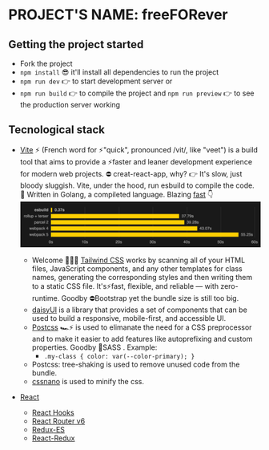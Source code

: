 # PROJECT'S NAME: freeFORever
## Getting the project started
- Fork the project
- `` npm install `` 😎 it'll install all dependencies to run the project
- `` npm run dev `` 👉 to start development server or
- `` npm run build `` 👉 to compile the project and `` npm run preview `` 👉 to see the production server working



## Tecnological stack
- [Vite](https://vitejs.dev/) ⚡ (French word for ⚡"quick", pronounced /vit/, like "veet") is a build tool that aims to provide a ⚡faster and leaner development experience for modern web projects. ⛔ creat-react-app, why? 👉 It's slow, just bloody sluggish. Vite, under the hood, run esbuild to compile the code. 💪 Written in Golang, a compileted language. Blazing [fast](https://ageek.dev/esbuild) 👇 ![](./public/readme/benchmark.png)
    - Welcome 🎉💗💓 [Tailwind CSS](https://tailwindcss.com/)  works by scanning all of your HTML files, JavaScript components, and any other templates for class names, generating the corresponding styles and then writing them to a static CSS file. It's⚡fast, flexible, and reliable — with zero-runtime. Goodby ⛔Bootstrap yet the bundle size is still too big.
    - [daisyUI](https://daisyui.com/) is a library that provides a set of components that can be used to build a responsive, mobile-first, and accessible UI.
    - [Postcss](https://postcss.org/) 🏎⚡ is used to elimanate the need for a CSS preprocessor and to make it easier to add features like autoprefixing and custom properties. Goodby 🚫SASS . Example:
        - `` .my-class {
            color: var(--color-primary);
        } ``
    - Postcss: tree-shaking is used to remove unused code from the bundle.
    - [cssnano](https://cssnano.co/) is used to minify the css.
   
    
- [React](https://reactjs.org/)
    - [React Hooks](https://reactjs.org/docs/hooks-intro.html)
    - [React Router v6](https://reactrouter.com/docs/en/v6/getting-started/overview)
    - [Redux-ES](https://es.redux.js.org/)
    - [React-Redux](https://react-redux.js.org/)
